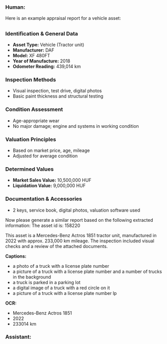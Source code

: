 
### Human:

Here is an example appraisal report for a vehicle asset:

## <place Asset ID here>
### Identification & General Data
- **Asset Type:** Vehicle (Tractor unit)
- **Manufacturer:** DAF
- **Model:** XF 480FT
- **Year of Manufacture:** 2018
- **Odometer Reading:** 439,014 km

### Inspection Methods
- Visual inspection, test drive, digital photos
- Basic paint thickness and structural testing

### Condition Assessment
- Age-appropriate wear
- No major damage; engine and systems in working condition

### Valuation Principles
- Based on market price, age, mileage
- Adjusted for average condition

### Determined Values
- **Market Sales Value:** 10,500,000 HUF
- **Liquidation Value:** 9,000,000 HUF

### Documentation & Accessories
- 2 keys, service book, digital photos, valuation software used

Now please generate a similar report based on the following extracted information:
The asset id is: 158220

This asset is a Mercedes-Benz Actros 1851 tractor unit, manufactured in 2022 with approx. 233,000 km mileage.
The inspection included visual checks and a review of the attached documents.

**Captions:**
- a photo of a truck with a license plate number
- a picture of a truck with a license plate number and a number of trucks in the background
- a truck is parked in a parking lot
- a digital image of a truck with a red circle on it
- a picture of a truck with a license plate number lp

**OCR:**
- Mercedes-Benz Actros 1851
- 2022
- 233014 km


### Assistant:
